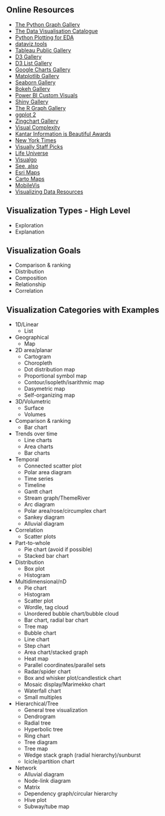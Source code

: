 ## Online Resources
- [The Python Graph Gallery](https://python-graph-gallery.com/)
- [The Data Visualisation Catalogue](http://www.datavizcatalogue.com/)
- [Python Plotting for EDA](http://pythonplot.com/)
- [dataviz.tools](http://dataviz.tools/)
- [Tableau Public Gallery](https://public.tableau.com/en-us/s/gallery)
- [D3 Gallery](https://github.com/d3/d3/wiki/Gallery)
- [D3 List Gallery](http://christopheviau.com/d3list/gallery.html)
- [Google Charts Gallery](https://developers.google.com/chart/interactive/docs/gallery)
- [Matplotlib Gallery](http://matplotlib.org/gallery.html)
- [Seaborn Gallery](http://seaborn.pydata.org/examples/)
- [Bokeh Gallery](http://bokeh.pydata.org/en/latest/docs/gallery.html)
- [Power BI Custom Visuals](https://app.powerbi.com/visuals/)
- [Shiny Gallery](https://shiny.rstudio.com/gallery/)
- [The R Graph Gallery](http://www.r-graph-gallery.com/all-graphs/)
- [ggplot 2](http://docs.ggplot2.org/current/index.html)
- [Zingchart Gallery](https://www.zingchart.com/gallery/)
- [Visual Complexity](http://www.visualcomplexity.com/vc/)
- [Kantar Information is Beautiful Awards](http://www.informationisbeautifulawards.com/showcase)
- [New York Times](http://collection.marijerooze.nl/)
- [Visually Staff Picks](http://visual.ly/staffpicks)
- [Life Universe](http://moebio.com/research/lifeuniverse/)
- [Visualgo](https://visualgo.net/)
- [See, also](http://seealso.org/)
- [Esri Maps](http://www.esri.com/esri-news/maps)
- [Carto Maps](https://carto.com/gallery/)
- [MobileVis](http://mobilev.is/)
- [Visualizing Data Resources](http://www.visualisingdata.com/resources/)

## Visualization Types - High Level
- Exploration
- Explanation

## Visualization Goals
- Comparison & ranking
- Distribution
- Composition
- Relationship
- Correlation

## Visualization Categories with Examples
- 1D/Linear
    + List
- Geographical
    + Map
- 2D area/planar
    + Cartogram
    + Choropleth
    + Dot distribution map
    + Proportional symbol map
    + Contour/isopleth/isarithmic map
    + Dasymetric map
    + Self-organizing map
- 3D/Volumetric
    + Surface
    + Volumes
- Comparison & ranking
    + Bar chart
- Trends over time
    + Line charts
    + Area charts
    + Bar charts
- Temporal
    + Connected scatter plot
    + Polar area diagram
    + Time series
    + Timeline
    + Gantt chart
    + Stream graph/ThemeRiver
    + Arc diagram
    + Polar area/rose/circumplex chart
    + Sankey diagram
    + Alluvial diagram
- Correlation
    + Scatter plots
- Part-to-whole
    + Pie chart (avoid if possible)
    + Stacked bar chart
- Distribution
    + Box plot
    + Histogram
- Multidimensional/nD
    + Pie chart
    + Histogram
    + Scatter plot
    + Wordle, tag cloud
    + Unordered bubble chart/bubble cloud
    + Bar chart, radial bar chart
    + Tree map
    + Bubble chart
    + Line chart
    + Step chart
    + Area chart/stacked graph
    + Heat map
    + Parallel coordinates/parallel sets
    + Radar/spider chart
    + Box and whisker plot/candlestick chart
    + Mosaic display/Marimekko chart
    + Waterfall chart
    + Small multiples
- Hierarchical/Tree
    + General tree visualization
    + Dendrogram
    + Radial tree
    + Hyperbolic tree
    + Ring chart
    + Tree diagram
    + Tree map
    + Wedge stack graph (radial hierarchy)/sunburst
    + Icicle/partition chart
- Network
    + Alluvial diagram
    + Node-link diagram
    + Matrix
    + Dependency graph/circular hierarchy
    + Hive plot
    + Subway/tube map
